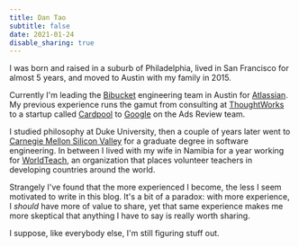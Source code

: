 ```yaml
---
title: Dan Tao
subtitle: false
date: 2021-01-24
disable_sharing: true
---
```


I was born and raised in a suburb of Philadelphia, lived in San Francisco for almost 5 years, and moved to Austin with my family in 2015.

Currently I'm leading the [Bibucket][1] engineering team in Austin for [Atlassian][2]. My previous experience runs the gamut from consulting at [ThoughtWorks][3] to a startup called [Cardpool][4] to [Google][5] on the Ads Review team.

I studied philosophy at Duke University, then a couple of years later went to [Carnegie Mellon Silicon Valley][6] for a graduate degree in software engineering. In between I lived with my wife in Namibia for a year working for [WorldTeach][7], an organization that places volunteer teachers in developing countries around the world.

Strangely I've found that the more experienced I become, the less I seem motivated to write in this blog. It's a bit of a paradox: with more experience, I *should* have more of value to share, yet that same experience makes me more skeptical that anything I have to say is really worth sharing.

I suppose, like everybody else, I'm still figuring stuff out.

[1]: https://bitbucket.org
[2]: https://www.atlassian.com/company/careers
[3]: https://www.thoughtworks.com/
[4]: https://www.cardpool.com/
[5]: https://careers.google.com/
[6]: https://www.cmu.edu/silicon-valley/
[7]: http://www.worldteach.org/
